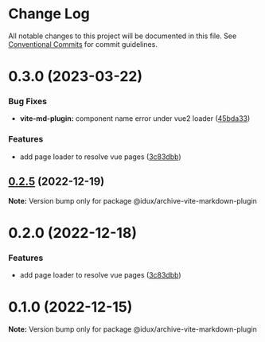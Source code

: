 # Change Log

All notable changes to this project will be documented in this file.
See [Conventional Commits](https://conventionalcommits.org) for commit guidelines.

# 0.3.0 (2023-03-22)

### Bug Fixes

- **vite-md-plugin:** component name error under vue2 loader ([45bda33](https://github.com/IDuxFE/archive/commit/45bda33d5df0a47b425e7c4be14d994d76cafba5))

### Features

- add page loader to resolve vue pages ([3c83dbb](https://github.com/IDuxFE/archive/commit/3c83dbbbc3c11527fd1edc19bd4c7a1b2c4c546a))

## [0.2.5](https://github.com/IDuxFE/archive/compare/v0.2.4...v0.2.5) (2022-12-19)

**Note:** Version bump only for package @idux/archive-vite-markdown-plugin

# 0.2.0 (2022-12-18)

### Features

- add page loader to resolve vue pages ([3c83dbb](https://github.com/IDuxFE/archive/commit/3c83dbbbc3c11527fd1edc19bd4c7a1b2c4c546a))

# 0.1.0 (2022-12-15)

**Note:** Version bump only for package @idux/archive-vite-markdown-plugin
